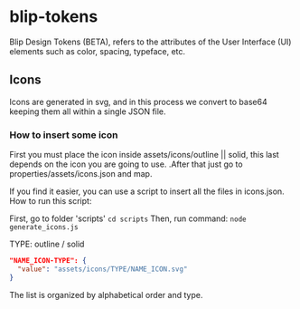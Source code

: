 # blip-tokens
Blip Design Tokens (BETA), refers to the attributes of the User Interface (UI) elements such as color, spacing, typeface, etc.

## Icons
Icons are generated in svg, and in this process we convert to base64 keeping them all within a single JSON file.

### How to insert some icon
First you must place the icon inside assets/icons/outline || solid, this last depends on the icon you are going to use.
.After that just go to properties/assets/icons.json and map.

If you find it easier, you can use a script to insert all the files in icons.json. How to run this script:

First, go to folder 'scripts'
`cd scripts`
Then, run command:
`node generate_icons.js`

TYPE: outline / solid

```json
"NAME_ICON-TYPE": {
  "value": "assets/icons/TYPE/NAME_ICON.svg"
}
```

The list is organized by alphabetical order and type.
